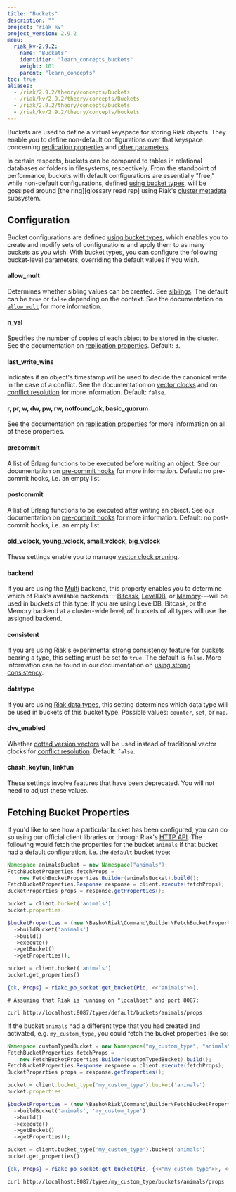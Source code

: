 ```yaml
---
title: "Buckets"
description: ""
project: "riak_kv"
project_version: 2.9.2
menu:
  riak_kv-2.9.2:
    name: "Buckets"
    identifier: "learn_concepts_buckets"
    weight: 101
    parent: "learn_concepts"
toc: true
aliases:
  - /riak/2.9.2/theory/concepts/Buckets
  - /riak/kv/2.9.2/theory/concepts/Buckets
  - /riak/2.9.2/theory/concepts/buckets
  - /riak/kv/2.9.2/theory/concepts/buckets
---
```


[apps cluster metadata]: {{<baseurl>}}riak/kv/2.9.2/developing/app-guide/cluster-metadata
[cluster ops bucket types]: {{<baseurl>}}riak/kv/2.9.2/using/cluster-operations/bucket-types
[cluster ops strong consistency]: {{<baseurl>}}riak/kv/2.9.2/using/cluster-operations/strong-consistency
[concept causal context]: {{<baseurl>}}riak/kv/2.9.2/learn/concepts/causal-context
[concept causal context sib]: {{<baseurl>}}riak/kv/2.9.2/learn/concepts/causal-context/#siblings
[concept replication]: {{<baseurl>}}riak/kv/2.9.2/learn/concepts/replication
[concept strong consistency]: {{<baseurl>}}riak/kv/2.9.2/using/reference/strong-consistency
[config basic]: {{<baseurl>}}riak/kv/2.9.2/configuring/basic
[dev api http]: {{<baseurl>}}riak/kv/2.9.2/developing/api/http
[dev data types]: {{<baseurl>}}riak/kv/2.9.2/developing/data-types
[glossary ring]: {{<baseurl>}}riak/kv/2.9.2/learn/glossary/#ring
[plan backend leveldb]: {{<baseurl>}}riak/kv/2.9.2/setup/planning/backend/leveldb
[plan backend bitcask]: {{<baseurl>}}riak/kv/2.9.2/setup/planning/backend/bitcask
[plan backend memory]: {{<baseurl>}}riak/kv/2.9.2/setup/planning/backend/memory
[plan backend multi]: {{<baseurl>}}riak/kv/2.9.2/setup/planning/backend/multi
[usage bucket types]: {{<baseurl>}}riak/kv/2.9.2/developing/usage/bucket-types
[usage commit hooks]: {{<baseurl>}}riak/kv/2.9.2/developing/usage/commit-hooks
[usage conflict resolution]: {{<baseurl>}}riak/kv/2.9.2/developing/usage/conflict-resolution
[usage replication]: {{<baseurl>}}riak/kv/2.9.2/developing/usage/replication


Buckets are used to define a virtual keyspace for storing Riak objects.
They enable you to define non-default configurations over that keyspace
concerning [replication properties][concept replication] and [other
parameters][config basic].

In certain respects, buckets can be compared to tables in relational
databases or folders in filesystems, respectively. From the standpoint
of performance, buckets with default configurations are essentially
"free," while non-default configurations, defined [using bucket
types][cluster ops bucket types], will be gossiped around [the ring][glossary read rep] using Riak's [cluster metadata][apps cluster metadata] subsystem.

## Configuration

Bucket configurations are defined [using bucket types][cluster ops bucket types], which enables
you to create and modify sets of configurations and apply them to as
many buckets as you wish. With bucket types, you can configure the
following bucket-level parameters, overriding the default values if you
wish.

#### allow_mult

Determines whether sibling values can be created. See [siblings][concept causal context sib]. The default can be `true` or `false` depending on
the context. See the documentation on [`allow_mult`][usage bucket types] for more
information.

#### n_val

Specifies the number of copies of each object to be stored in the
cluster. See the documentation on [replication properties][usage replication]. Default:
`3`.

#### last_write_wins

Indicates if an object's timestamp will be used to decide the canonical
write in the case of a conflict. See the documentation on [vector
clocks][concept causal context] and on [conflict resolution][usage conflict resolution] for more information. Default:
`false`.

#### r, pr, w, dw, pw, rw, notfound_ok, basic_quorum

See the documentation on [replication properties][usage replication] for more information
on all of these properties.

#### precommit

A list of Erlang functions to be executed before writing an object. See
our documentation on [pre-commit hooks][usage commit hooks] for more information. Default: no pre-commit
hooks, i.e. an empty list.

#### postcommit

A list of Erlang functions to be executed after writing an object. See
our documentation on [pre-commit hooks][usage commit hooks] for more information. Default: no post-commit
hooks, i.e. an empty list.

#### old_vclock, young_vclock, small_vclock, big_vclock

These settings enable you to manage [vector clock pruning][concept causal context].

#### backend

If you are using the [Multi][plan backend multi] backend, this property enables you to
determine which of Riak's available backends---[Bitcask][plan backend bitcask], [LevelDB][plan backend leveldb], or [Memory][plan backend memory]---will be used in buckets of this type. If you are using
LevelDB, Bitcask, or the Memory backend at a cluster-wide level, _all_
buckets of all types will use the assigned backend.

#### consistent

If you are using Riak's experimental [strong consistency][concept strong consistency] feature for buckets
bearing a type, this setting must be set to `true`. The default is
`false`. More information can be found in our documentation on [using
strong consistency][cluster ops strong consistency].

#### datatype

If you are using [Riak data types][dev data types], this setting
determines which data type will be used in
buckets of this bucket type. Possible values: `counter`, `set`, or
`map`.

#### dvv_enabled

Whether [dotted version vectors][concept causal context]
will be used instead of traditional vector clocks for [conflict resolution][usage conflict resolution]. Default: `false`.

#### chash_keyfun, linkfun

These settings involve features that have been deprecated. You will not
need to adjust these values.

## Fetching Bucket Properties

If you'd like to see how a particular bucket has been configured, you
can do so using our official client libraries or through Riak's [HTTP
API][dev api http]. The following would fetch the properties for the bucket
`animals` if that bucket had a default configuration, i.e. the `default`
bucket type:

```java
Namespace animalsBucket = new Namespace("animals");
FetchBucketProperties fetchProps =
    new FetchBucketProperties.Builder(animalsBucket).build();
FetchBucketProperties.Response response = client.execute(fetchProps);
BucketProperties props = response.getProperties();
```

```ruby
bucket = client.bucket('animals')
bucket.properties
```

```php
$bucketProperties = (new \Basho\Riak\Command\Builder\FetchBucketProperties($riak))
  ->buildBucket('animals')
  ->build()
  ->execute()
  ->getBucket()
  ->getProperties();
```

```python
bucket = client.bucket('animals')
bucket.get_properties()
```

```erlang
{ok, Props} = riakc_pb_socket:get_bucket(Pid, <<"animals">>).
```

```curl
# Assuming that Riak is running on "localhost" and port 8087:

curl http://localhost:8087/types/default/buckets/animals/props
```

If the bucket `animals` had a different type that you had created and
activated, e.g. `my_custom_type`, you could fetch the bucket properties
like so:

```java
Namespace customTypedBucket = new Namespace("my_custom_type", "animals");
FetchBucketProperties fetchProps =
    new FetchBucketProperties.Builder(customTypedBucket).build();
FetchBucketProperties.Response response = client.execute(fetchProps);
BucketProperties props = response.getProperties();
```

```ruby
bucket = client.bucket_type('my_custom_type').bucket('animals')
bucket.properties
```

```php
$bucketProperties = (new \Basho\Riak\Command\Builder\FetchBucketProperties($riak))
  ->buildBucket('animals', 'my_custom_type')
  ->build()
  ->execute()
  ->getBucket()
  ->getProperties();
```

```python
bucket = client.bucket_type('my_custom_type').bucket('animals')
bucket.get_properties()
```

```erlang
{ok, Props} = riakc_pb_socket:get_bucket(Pid, {<<"my_custom_type">>, <<"animals">>}).
```

```curl
curl http://localhost:8087/types/my_custom_type/buckets/animals/props
```
